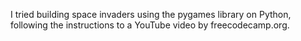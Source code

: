 
I tried building space invaders using the pygames library on Python, following the instructions to a YouTube video by freecodecamp.org.
